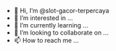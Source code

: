- 👋 Hi, I’m @slot-gacor-terpercaya
- 👀 I’m interested in ...
- 🌱 I’m currently learning ...
- 💞️ I’m looking to collaborate on ...
- 📫 How to reach me ...

<!---
slot-gacor-terpercaya/slot-gacor-terpercaya is a ✨ special ✨ repository because its `README.md` (this file) appears on your GitHub profile.
You can click the Preview link to take a look at your changes.
--->
